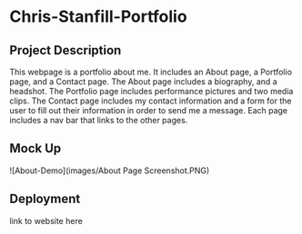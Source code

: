 # Chris-Stanfill-Portfolio

## Project Description

This webpage is a portfolio about me. It includes an About page, a Portfolio page, and a Contact page. The About page includes a biography, and a headshot. The Portfolio page includes performance pictures and two media clips. The Contact page includes my contact information and a form for the user to fill out their information in order to send me a message. Each page includes a nav bar that links to the other pages. 

## Mock Up

![About-Demo](images/About Page Screenshot.PNG)

## Deployment

link to website here
